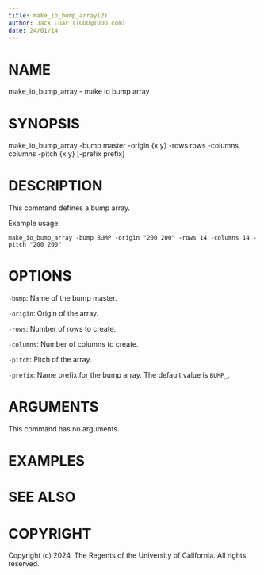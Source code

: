 ```yaml
---
title: make_io_bump_array(2)
author: Jack Luar (TODO@TODO.com)
date: 24/01/14
---
```


# NAME

make_io_bump_array - make io bump array

# SYNOPSIS

make_io_bump_array 
    -bump master
    -origin {x y}
    -rows rows
    -columns columns
    -pitch {x y}
    [-prefix prefix]


# DESCRIPTION

This command defines a bump array.

Example usage:

```
make_io_bump_array -bump BUMP -origin "200 200" -rows 14 -columns 14 -pitch "200 200"
```

# OPTIONS

`-bump`:  Name of the bump master.

`-origin`:  Origin of the array.

`-rows`:  Number of rows to create.

`-columns`:  Number of columns to create.

`-pitch`:  Pitch of the array.

`-prefix`:  Name prefix for the bump array. The default value is `BUMP_`.

# ARGUMENTS

This command has no arguments.

# EXAMPLES

# SEE ALSO

# COPYRIGHT

Copyright (c) 2024, The Regents of the University of California. All rights reserved.

